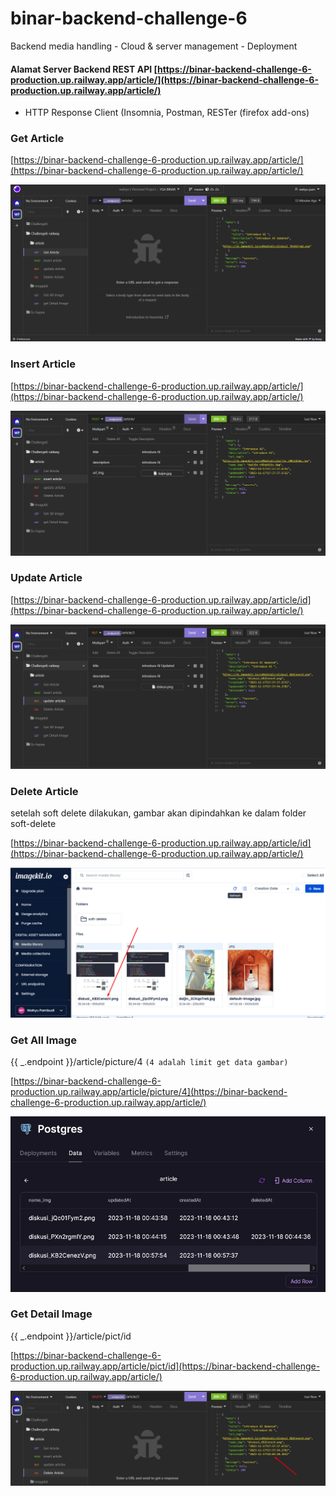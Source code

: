 # binar-backend-challenge-6
Backend media handling - Cloud &amp; server management - Deployment


#### Alamat Server Backend REST API [https://binar-backend-challenge-6-production.up.railway.app/article/](https://binar-backend-challenge-6-production.up.railway.app/article/)
* HTTP Response Client (Insomnia, Postman, RESTer (firefox add-ons)

### Get Article
[https://binar-backend-challenge-6-production.up.railway.app/article/](https://binar-backend-challenge-6-production.up.railway.app/article/)

![App Screenshot](assets/Screenshot_1.png)

### Insert Article
[https://binar-backend-challenge-6-production.up.railway.app/article/](https://binar-backend-challenge-6-production.up.railway.app/article/)

![App Screenshot](assets/Screenshot_2.png)

### Update Article
[https://binar-backend-challenge-6-production.up.railway.app/article/id](https://binar-backend-challenge-6-production.up.railway.app/article/)

![App Screenshot](assets/Screenshot_3.png)

### Delete Article

setelah soft delete dilakukan, gambar akan dipindahkan ke dalam folder soft-delete

[https://binar-backend-challenge-6-production.up.railway.app/article/id](https://binar-backend-challenge-6-production.up.railway.app/article/)

![App Screenshot](assets/Screenshot_4.png)

### Get All Image

{{ _.endpoint }}/article/picture/4 ```(4 adalah limit get data gambar)```

[https://binar-backend-challenge-6-production.up.railway.app/article/picture/4](https://binar-backend-challenge-6-production.up.railway.app/article/)

![App Screenshot](assets/Screenshot_5.png)

### Get Detail Image
{{ _.endpoint }}/article/pict/id

[https://binar-backend-challenge-6-production.up.railway.app/article/pict/id](https://binar-backend-challenge-6-production.up.railway.app/article/)

![App Screenshot](assets/Screenshot_6.png)
